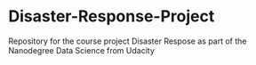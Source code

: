 # Disaster-Response-Project
Repository for the course project Disaster Respose as part of the Nanodegree Data Science from Udacity
